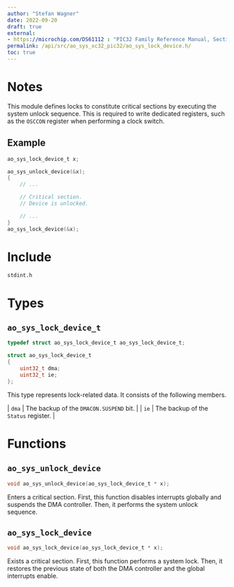 ```yaml
---
author: "Stefan Wagner"
date: 2022-09-20
draft: true
external:
- https://microchip.com/DS61112 : "PIC32 Family Reference Manual, Section 6, Oscillators"
permalink: /api/src/ao_sys_xc32_pic32/ao_sys_lock_device.h/
toc: true
---
```


# Notes

This module defines locks to constitute critical sections by executing the system unlock sequence. This is required to write dedicated registers, such as the `OSCCON` register when performing a clock switch.

## Example

```c
ao_sys_lock_device_t x;

ao_sys_unlock_device(&x);
{
    // ...

    // Critical section.
    // Device is unlocked.

    // ...
}
ao_sys_lock_device(&x);
```

# Include

`stdint.h`

# Types

## `ao_sys_lock_device_t`

```c
typedef struct ao_sys_lock_device_t ao_sys_lock_device_t;
```

```c
struct ao_sys_lock_device_t
{
    uint32_t dma;
    uint32_t ie;
};
```

This type represents lock-related data. It consists of the following members.

| `dma` | The backup of the `DMACON.SUSPEND` bit. |
| `ie` | The backup of the `Status` register. |

# Functions

## `ao_sys_unlock_device`

```c
void ao_sys_unlock_device(ao_sys_lock_device_t * x);
```

Enters a critical section. First, this function disables interrupts globally and suspends the DMA controller. Then, it performs the system unlock sequence.

## `ao_sys_lock_device`

```c
void ao_sys_lock_device(ao_sys_lock_device_t * x);
```

Exists a critical section. First, this function performs a system lock. Then, it restores the previous state of both the DMA controller and the global interrupts enable.
